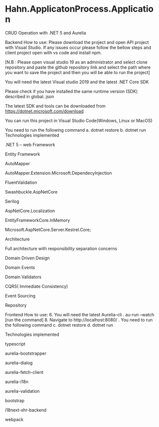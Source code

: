 # Hahn.ApplicatonProcess.Application
CRUD Operation with .NET 5 and Aurelia

Backend How to use: Please download the project and open API project with Visual Studio. If any issues occur please follow the bellow steps and client project open with vs code and install npm.

[N.B : Please open visual studio 19 as an administrator and select clone repository and paste the github repository link and select the path where you want to save the project and then you will be able to run the project]

You will need the latest Visual studio 2019 and the latest .NET Core SDK

Please check if you have installed the same runtime version (SDK) described in global. json

The latest SDK and tools can be downloaded from https://dotnet.microsoft.com/download

You can run this project in Visual Studio Code(Windows, Linux or MacOS)

You need to run the following command a. dotnet restore b. dotnet run Technologies implemented

.NET 5 – web Framework

Entity Framework

AutoMapper

AutoMapper.Extension.Microsoft.DependecyInjection

FluentValidation

Swashbuckle.AspNetCore

Serilog

AspNetCore.Localization

EntityFrameworkCore.InMemory

Microsoft.AspNetCore.Server.Kestrel.Core;

Architecture

Full architecture with responsibility separation concerns

Domain Driven Design

Domain Events

Domain Validators

CQRS( Immediate Consistency)

Event Sourcing

Repository

Frontend How to use: 6. You will need the latest Aurelia-cli . au-run –watch [run the command] 8. Navigate to http://localhost:8080/ . You need to run the following command c. dotnet restore d. dotnet run

Technologies implemented

typescript

aurelia-bootstrapper

aurelia-dialog

aurelia-fetch-client

aurelia-i18n

aurelia-validation

bootstrap

i18next-xhr-backend

webpack
